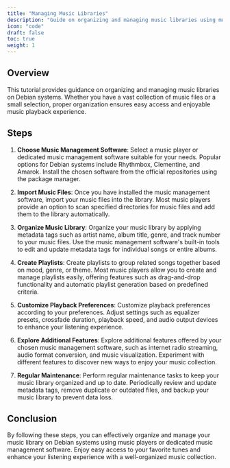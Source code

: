 ```yaml
---
title: "Managing Music Libraries"
description: "Guide on organizing and managing music libraries using music players or dedicated music management software on Debian."
icon: "code"
draft: false
toc: true
weight: 1
---
```


## Overview

This tutorial provides guidance on organizing and managing music libraries on Debian systems. Whether you have a vast collection of music files or a small selection, proper organization ensures easy access and enjoyable music playback experience.

## Steps

1. **Choose Music Management Software**: Select a music player or dedicated music management software suitable for your needs. Popular options for Debian systems include Rhythmbox, Clementine, and Amarok. Install the chosen software from the official repositories using the package manager.

2. **Import Music Files**: Once you have installed the music management software, import your music files into the library. Most music players provide an option to scan specified directories for music files and add them to the library automatically.

3. **Organize Music Library**: Organize your music library by applying metadata tags such as artist name, album title, genre, and track number to your music files. Use the music management software's built-in tools to edit and update metadata tags for individual songs or entire albums.

4. **Create Playlists**: Create playlists to group related songs together based on mood, genre, or theme. Most music players allow you to create and manage playlists easily, offering features such as drag-and-drop functionality and automatic playlist generation based on predefined criteria.

5. **Customize Playback Preferences**: Customize playback preferences according to your preferences. Adjust settings such as equalizer presets, crossfade duration, playback speed, and audio output devices to enhance your listening experience.

6. **Explore Additional Features**: Explore additional features offered by your chosen music management software, such as internet radio streaming, audio format conversion, and music visualization. Experiment with different features to discover new ways to enjoy your music collection.

7. **Regular Maintenance**: Perform regular maintenance tasks to keep your music library organized and up to date. Periodically review and update metadata tags, remove duplicate or outdated files, and backup your music library to prevent data loss.

## Conclusion

By following these steps, you can effectively organize and manage your music library on Debian systems using music players or dedicated music management software. Enjoy easy access to your favorite tunes and enhance your listening experience with a well-organized music collection.
